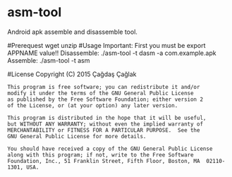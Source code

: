 # asm-tool
Android apk assemble and disassemble tool.

#Prerequest
	wget
	unzip
#Usage
	Important: First you must be export APPNAME value!!
	Disassemble: ./asm-tool -t dasm -a com.example.apk
	Assemble: ./asm-tool -t asm

#License
	Copyright (C) 2015  Çağdaş Çağlak

	This program is free software; you can redistribute it and/or
	modify it under the terms of the GNU General Public License
	as published by the Free Software Foundation; either version 2
	of the License, or (at your option) any later version.

	This program is distributed in the hope that it will be useful,
	but WITHOUT ANY WARRANTY; without even the implied warranty of
	MERCHANTABILITY or FITNESS FOR A PARTICULAR PURPOSE.  See the
	GNU General Public License for more details.

	You should have received a copy of the GNU General Public License
	along with this program; if not, write to the Free Software
	Foundation, Inc., 51 Franklin Street, Fifth Floor, Boston, MA  02110-1301, USA.
